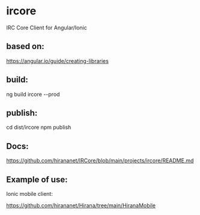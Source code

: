 # ircore
IRC Core Client for Angular/Ionic

## based on:

https://angular.io/guide/creating-libraries

## build: 

ng build ircore --prod

## publish: 

cd dist/ircore
npm publish

## Docs:

https://github.com/hirananet/IRCore/blob/main/projects/ircore/README.md

## Example of use:

Ionic mobile client:

https://github.com/hirananet/Hirana/tree/main/HiranaMobile

